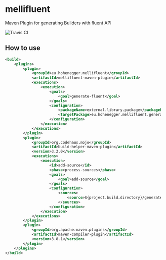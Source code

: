 # mellifluent
Maven Plugin for generating Builders with fluent API

![Travis CI](https://travis-ci.com/Treehopper/mellifluent-maven-plugin.svg?token=qKxxqzyP8RDjwJq45sxG&branch=develop "Build Status")

## How to use
```xml
<build>
	<plugins>
		<plugin>
			<groupId>eu.hohenegger.mellifluent</groupId>
			<artifactId>mellifluent-maven-plugin</artifactId>
			<executions>
				<execution>
					<goals>
						<goal>generate-fluent</goal>
					</goals>
					<configuration>
						<packageName>external.library.package</packageName>
						<targetPackage>eu.hohenegger.mellifluent.generator.todo</targetPackage>
					</configuration>
				</execution>
			</executions>
		</plugin>
		<plugin>
			<groupId>org.codehaus.mojo</groupId>
			<artifactId>build-helper-maven-plugin</artifactId>
			<version>3.2.0</version>
			<executions>
				<execution>
					<id>add-source</id>
					<phase>process-sources</phase>
					<goals>
						<goal>add-source</goal>
					</goals>
					<configuration>
						<sources>
							<source>${project.build.directory}/generated-sources/java</source>
						</sources>
					</configuration>
				</execution>
			</executions>
		</plugin>
		<plugin>
			<groupId>org.apache.maven.plugins</groupId>
			<artifactId>maven-compiler-plugin</artifactId>
			<version>3.8.1</version>
		</plugin>
	</plugins>
</build>

```
